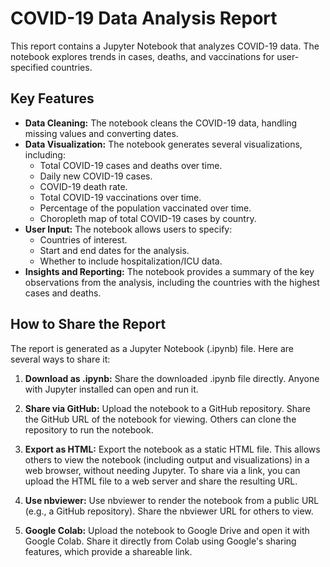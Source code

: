 # COVID-19 Data Analysis Report

This report contains a Jupyter Notebook that analyzes COVID-19 data. The notebook explores trends in cases, deaths, and vaccinations for user-specified countries.

## Key Features

* **Data Cleaning:** The notebook cleans the COVID-19 data, handling missing values and converting dates.
* **Data Visualization:** The notebook generates several visualizations, including:
    * Total COVID-19 cases and deaths over time.
    * Daily new COVID-19 cases.
    * COVID-19 death rate.
    * Total COVID-19 vaccinations over time.
    * Percentage of the population vaccinated over time.
    * Choropleth map of total COVID-19 cases by country.
* **User Input:** The notebook allows users to specify:
    * Countries of interest.
    * Start and end dates for the analysis.
    * Whether to include hospitalization/ICU data.
* **Insights and Reporting:** The notebook provides a summary of the key observations from the analysis, including the countries with the highest cases and deaths.

## How to Share the Report

The report is generated as a Jupyter Notebook (.ipynb) file. Here are several ways to share it:

1.  **Download as .ipynb:** Share the downloaded .ipynb file directly.  Anyone with Jupyter installed can open and run it.

2.  **Share via GitHub:** Upload the notebook to a GitHub repository.  Share the GitHub URL of the notebook for viewing.  Others can clone the repository to run the notebook.

3.  **Export as HTML:** Export the notebook as a static HTML file.  This allows others to view the notebook (including output and visualizations) in a web browser, without needing Jupyter.  To share via a link, you can upload the HTML file to a web server and share the resulting URL.

4.  **Use nbviewer:** Use nbviewer to render the notebook from a public URL (e.g., a GitHub repository).  Share the nbviewer URL for others to view.

5.  **Google Colab:** Upload the notebook to Google Drive and open it with Google Colab.  Share it directly from Colab using Google's sharing features, which provide a shareable link.
